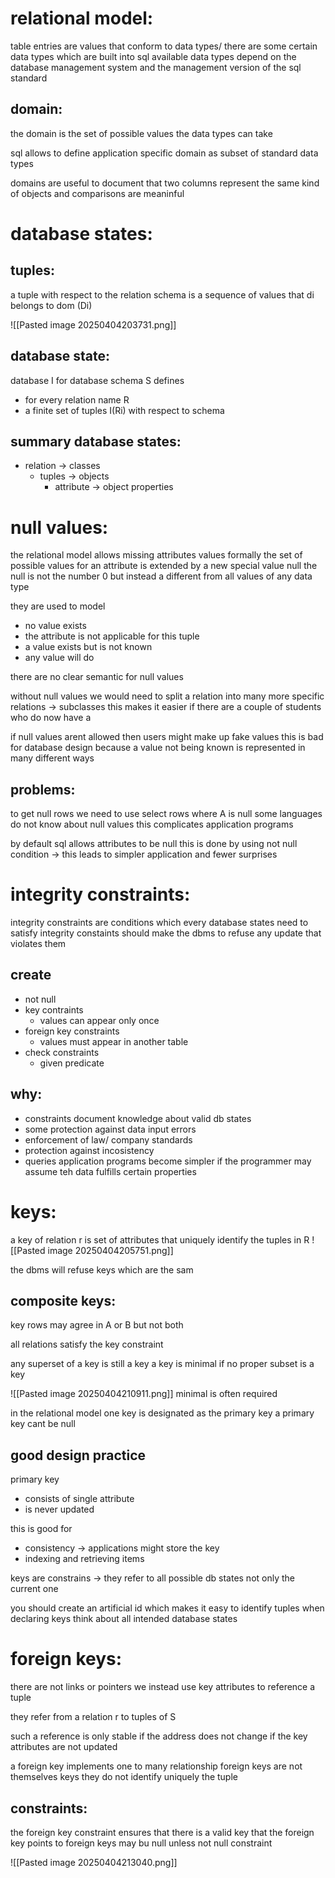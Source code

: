 # relational model:
table entries are values that conform to data types/
there are some certain data types which are built into sql 
available data types depend on the database management system and the management version of the sql standard

## domain:
the domain is the set of possible values the data types can take

sql allows to define application specific domain as subset of standard data types

domains are useful to document that two columns represent the same kind of objects and comparisons are meaninful 
# database states:
## tuples:
a tuple with respect to the relation schema 
is a sequence of values that di belongs to dom (Di)

![[Pasted image 20250404203731.png]]

## database state:
database I for database schema S defines 
- for every relation name R
- a finite set of tuples I(Ri) with respect to schema 

## summary database states:
- relation -> classes
	- tuples -> objects
		- attribute -> object properties 

# null values:
the relational model allows missing attributes values
formally the set of possible values for an attribute is extended by a new special value null 
the null is not the number 0 but instead a different from all values of any data type

 they are used to model 
 - no value exists
 - the attribute is not applicable for this tuple
 - a value exists but is not known
 - any value will do 

there are no clear semantic for null values

without null values  we would need to split a relation into many more specific relations -> subclasses
this makes it easier if there are a couple of students who do now have a 

if null values arent allowed then users might make up fake values 
this is bad for database design because a value not being known is represented in many different ways

## problems:
to get null rows we need to use select rows where A is null 
some languages do not know about null values 
this complicates application programs

by default sql allows attributes to be null 
this is done by using not null condition -> this leads to simpler application and fewer surprises

# integrity constraints:
integrity constraints are conditions which every database states need to satisfy 
integrity constaints should make the dbms to refuse any update that violates them 

## create
- not null 
- key contraints
	- values can appear only once
- foreign key constraints
	- values must appear in another table
- check constraints
	- given predicate

## why:
- constraints document knowledge about valid db states
- some protection against data input errors
- enforcement of law/ company standards
- protection against incosistency 
- queries application programs become simpler if the programmer may assume teh data fulfills certain properties


# keys:
a key of relation r is set of attributes that uniquely identify the tuples in R
![[Pasted image 20250404205751.png]]

the dbms will refuse keys which are the sam

## composite keys:
key rows may agree in A or B but not both 

all relations satisfy the key constraint

any superset of a key is still a key
a key is minimal if no proper subset is a key

![[Pasted image 20250404210911.png]]
minimal is often required

in the relational model one key is designated as the primary key 
a primary key cant be null 

## good design practice
primary key
- consists of single attribute
- is never updated

this is good for
- consistency -> applications might store the key
- indexing and retrieving items

keys are constrains -> they refer to all possible db states not only the current one

 you should create an artificial id which makes it easy to identify tuples
when declaring keys think about all intended database states

# foreign keys:
there are not links or pointers 
we instead use key attributes to reference a tuple

they refer from a relation r to tuples of S 

such a reference is only stable if the address does not change 
if the key attributes are not updated 

a foreign key implements one to many relationship 
foreign keys are not themselves keys
they do not identify uniquely the tuple


## constraints:
the foreign key constraint ensures that there is a valid key that the foreign key points to 
foreign keys may bu null unless not null constraint

![[Pasted image 20250404213040.png]]
